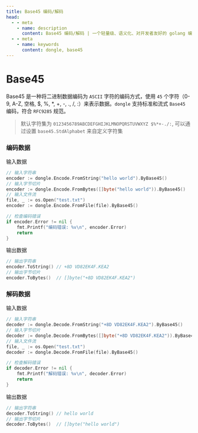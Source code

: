 ```yaml
---
title: Base45 编码/解码
head:
  - - meta
    - name: description
      content: Base45 编码/解码 | 一个轻量级、语义化、对开发者友好的 golang 编码&密码库
  - - meta
    - name: keywords
      content: dongle, base45
---
```


# Base45

Base45 是一种将二进制数据编码为 `ASCII` 字符的编码方式，使用 `45` 个字符（0-9, A-Z, 空格, $, %, *, +, -, ., /, :）来表示数据。`dongle` 支持标准和流式 `Base45` 编码，符合 `RFC9285` 规范。

> 默认字符集为 `0123456789ABCDEFGHIJKLMNOPQRSTUVWXYZ $%*+-./:`,
> 可以通过设置 `base45.StdAlphabet` 来自定义字符集

### 编码数据
输入数据

```go
// 输入字符串
encoder := dongle.Encode.FromString("hello world").ByBase45()
// 输入字节切片
encoder := dongle.Encode.FromBytes([]byte("hello world")).ByBase45()
// 输入文件流
file, _ := os.Open("test.txt")
encoder := dongle.Encode.FromFile(file).ByBase45()

// 检查编码错误
if encoder.Error != nil {
	fmt.Printf("编码错误: %v\n", encoder.Error)
	return
}
```

输出数据

```go
// 输出字符串
encoder.ToString() // +8D VD82EK4F.KEA2
// 输出字节切片
encoder.ToBytes()  // []byte("+8D VD82EK4F.KEA2")
```

### 解码数据
输入数据

```go
// 输入字符串
decoder := dongle.Decode.FromString("+8D VD82EK4F.KEA2").ByBase45()
// 输入字节切片
decoder := dongle.Decode.FromBytes([]byte("+8D VD82EK4F.KEA2")).ByBase45()
// 输入文件流
file, _ := os.Open("test.txt")
decoder := dongle.Decode.FromFile(file).ByBase45()

// 检查解码错误
if decoder.Error != nil {
	fmt.Printf("解码错误: %v\n", decoder.Error)
	return
}
```

输出数据

```go
// 输出字符串
decoder.ToString() // hello world
// 输出字节切片
decoder.ToBytes()  // []byte("hello world")
```